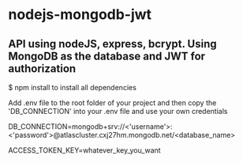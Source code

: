 # nodejs-mongodb-jwt
## API using nodeJS, express, bcrypt. Using MongoDB as the database and JWT for authorization

$ npm install
to install all dependencies

Add .env file to the root folder of your project
and then copy the 'DB_CONNECTION' into your .env file and use your own credentials

DB_CONNECTION=mongodb+srv://<'username'>:<'password'>@atlascluster.cxj27hm.mongodb.net/<database_name>

ACCESS_TOKEN_KEY=whatever_key_you_want
